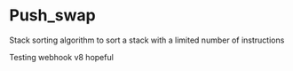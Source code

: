 # Push_swap
Stack sorting algorithm to sort a stack with a limited number of instructions

Testing webhook v8 hopeful
